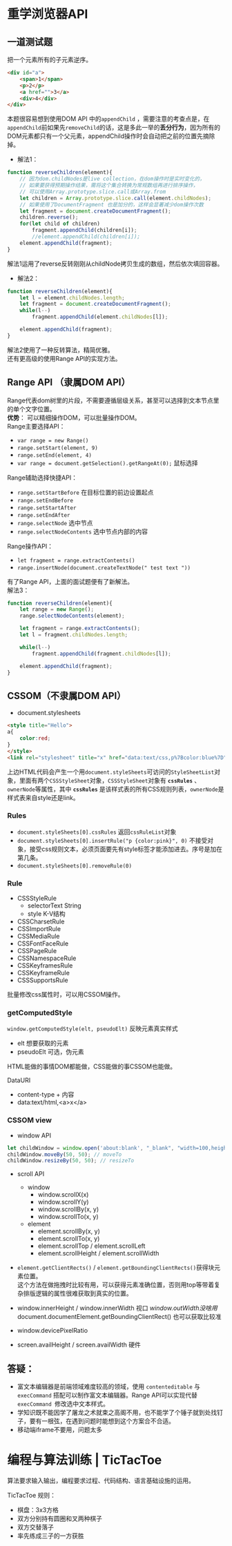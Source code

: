 # 重学浏览器API

## 一道测试题  
把一个元素所有的子元素逆序。
```html
<div id="a">
    <span>1</span>
    <p>2</p>
    <a href="">3</a>
    <div>4</div>
</div>
```
本题很容易想到使用DOM API 中的`appendChild` ，需要注意的考查点是，在`appendChild`前如果先`removeChild`的话，这是多此一举的**丢分行为**，因为所有的DOM元素都只有一个父元素，appendChild操作时会自动把之前的位置先摘除掉。  

* 解法1：
```javascript
function reverseChildren(element){
    // 因为dom.childNodes是live collection，在dom操作时是实时变化的，
    // 如果要获得预期操作结果，需将这个集合转换为常规数组再进行排序操作，
    // 可以使用Array.prototype.slice.call或Array.from
    let children = Array.prototype.slice.call(element.childNodes);
    // 如果使用了DocumentFragment 也是加分的，这样会显著减少dom操作次数
    let fragment = document.createDocumentFragment(); 
    children.reverse();
    for(let child of children)
        fragment.appendChild(children[i]);
        //element.appendChild(children[i]);
    element.appendChild(fragment);
}
```
解法1运用了reverse反转刚刚从childNode拷贝生成的数组，然后依次填回容器。
* 解法2：
```javascript
function reverseChildren(element){
    let l = element.childNodes.length;
    let fragment = document.createDocumentFragment(); 
    while(l--)
        fragment.appendChild(element.childNodes[l]);

    element.appendChild(fragment);
}
```
解法2使用了一种反转算法，精简优雅。  
还有更高级的使用Range API的实现方法。

## Range API （隶属DOM API）
Range代表dom树里的片段，不需要遵循层级关系，甚至可以选择到文本节点里的单个文字位置。  
**优势**： 可以精细操作DOM，可以批量操作DOM。  
Range主要选择API：  
* `var range = new Range()`
* `range.setStart(element, 9)`
* `range.setEnd(element, 4)`
* `var range = document.getSelection().getRangeAt(0);` 鼠标选择  

Range辅助选择快捷API： 

* `range.setStartBefore` 在目标位置的前边设置起点
* `range.setEndBefore`
* `range.setStartAfter`
* `range.setEndAfter`
* `range.selectNode` 选中节点
* `range.selectNodeContents` 选中节点内部的内容  

Range操作API：  

* `let fragment = range.extractContents()`
* `range.insertNode(document.createTextNode(" test text "))`  

有了Range API，上面的面试题便有了新解法。  
解法3：  
```javascript
function reverseChildren(element){
    let range = new Range();
    range.selectNodeContents(element);

    let fragment = range.extractContents();
    let l = fragment.childNodes.length;

    while(l--)
        fragment.appendChild(fragment.childNodes[l]);

    element.appendChild(fragment);
}
```
## CSSOM（不隶属DOM API）
* document.stylesheets

```html
<style title="Hello">
a{
    color:red;
}
</style>
<link rel="stylesheet" title="x" href="data:text/css,p%7Bcolor:blue%7D">
```
上边HTML代码会产生一个用`document.styleSheets`可访问的`StyleSheetList`对象，里面有两个`CSSStyleSheet`对象，`CSSStyleSheet`对象有 **`cssRules`** 、`ownerNode`等属性，其中 **`cssRules`** 是该样式表的所有CSS规则列表，`ownerNode`是样式表来自style还是link。

### Rules  
* `document.styleSheets[0].cssRules` 返回`cssRuleList`对象
* `document.styleSheets[0].insertRule("p {color:pink}", 0)` 不接受对象，接受css规则文本，必须页面要先有style标签才能添加进去。序号是加在第几条。
* `document.styleSheets[0].removeRule(0)`

### Rule  
* CSSStyleRule
    * selectorText String
    * style K-V结构
* CSSCharsetRule
* CSSImportRule
* CSSMediaRule
* CSSFontFaceRule
* CSSPageRule
* CSSNamespaceRule
* CSSKeyframesRule
* CSSKeyframeRule
* CSSSupportsRule

批量修改css属性时，可以用CSSOM操作。

### getComputedStyle
`window.getComputedStyle(elt, pseudoElt)` 反映元素真实样式
* elt 想要获取的元素
* pseudoElt 可选，伪元素

HTML能做的事情DOM都能做，CSS能做的事CSSOM也能做。

DataURI
* content-type + 内容
* data:text/html,\<a>x\</a>


### CSSOM view
* window API
```javascript
let childWindow = window.open('about:blank', "_blank", "width=100,height=100,left=100,top=100")
childWindow.moveBy(50, 50); // moveTo
childWindow.resizeBy(50, 50); // resizeTo
```
* scroll API
    * window
        * window.scrollX(x)
        * window.scrollY(y)
        * window.scrollBy(x, y)
        * window.scrollTo(x, y)
    * element
        * element.scrollBy(x, y)
        * element.scrollTo(x, y)
        * element.scrollTop / element.scrollLeft
        * element.scrollHeight / element.scrollWidth

* `element.getClientRects()` / `element.getBoundingClientRects()`获得块元素位置。  
    这个方法在做拖拽时比较有用，可以获得元素准确位置，否则用top等带着复杂排版逻辑的属性很难获取到真实的位置。

* window.innerHeight / window.innerWidth 视口 *window.outWidth没啥用*  
    document.documentElement.getBoundingClientRect() 也可以获取比较准
* window.devicePixelRatio 
* screen.availHeight / screen.availWidth 硬件

    

## 答疑：
* 富文本编辑器是前端领域难度较高的领域，使用 `contenteditable` 与 `execCommand` 搭配可以制作富文本编辑器。Range API可以实现代替 `execCommand `修改选中文本样式。
* 学知识既不能因学了屠龙之术就束之高阁不用，也不能学了个锤子就到处找钉子，要有一根弦，在遇到问题时能想到这个方案合不合适。
* 移动端iframe不要用，问题太多


# 编程与算法训练 | TicTacToe

算法要求输入输出，编程要求过程、代码结构、语言基础设施的运用。

TicTacToe 规则：
* 棋盘：3x3方格
* 双方分别持有圆圈和叉两种棋子
* 双方交替落子
* 率先练成三子的一方获胜
